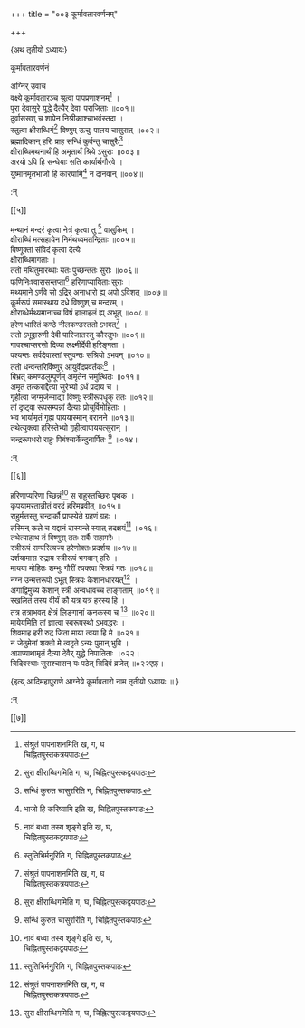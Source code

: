 +++
title = "००३ कूर्मावतारवर्णनम्"

+++

\{अथ तृतीयो ऽध्यायः\}

कूर्मावतारवर्णनं  
    
अग्निर् उवाच  
वक्ष्ये कूर्मावतारञ्च श्रुत्वा पापप्रणाशनम्[^३]   ।  
पुरा देवासुरे युद्धे दैत्यैर् देवाः पराजिताः ॥००१॥  
दुर्वाससश् च शापेन निश्रीकाश्चाभवंस्तदा ।  
स्तुत्वा क्षीराब्धिगं[^४] विष्णुम् ऊचुः पालय चासुरात्   ॥००२॥  
ब्रह्मादिकान् हरिः प्राह सन्धिं कुर्वन्तु चासुरैः[^५]   ।  
क्षीराब्धिमथनार्थं हि अमृतार्थं श्रिये ऽसुराः   ॥००३॥  
अरयो ऽपि हि सन्धेयाः सति कार्यार्थगौरवे ।  
युष्मानमृतभाजो हि कारयामि[^६] न दानवान् ॥००४॥  
    
:न्  
    
[^१]: नावं बध्वा तस्य शृङ्गे इति ख, घ,  
चिह्नितपुस्तकद्वयपाठः  
    
[^२]: स्तुतिभिर्मनुरिति ग, चिह्नितपुस्तकपाठः  
    
[^३]: संश्रुतं पापनाशनमिति ख, ग, घ  
चिह्नितपुस्तकत्रयपाठः  
    
[^४]: सुरा क्षीराब्धिगमिति ग, घ, चिह्नितपुस्त्कद्वयपाठः  
    
[^५]: सन्धिं कुरुत चासुररिति ग, चिह्नितपुस्तकपाठः  
    
[^६]: भाजो हि करिष्यामि इति ख, चिह्नितपुस्तकपाठः  

[[५]]
    
मन्थानं मन्दरं कृत्वा नेत्रं कृत्वा तु [^१] वासुकिम्   ।  
क्षीराब्धिं मत्सहायेन निर्मथध्वमतन्द्रिताः ॥००५॥  
विष्णूक्तां संविदं कृत्वा दैत्यैः  
क्षीराब्धिमागताः ।  
ततो मथितुमारब्धाः यतः पुच्छन्ततः सुराः   ॥००६॥  
फणिनिःश्वाससन्तप्ता[^२] हरिणाप्यायिताः सुराः   ।  
मथ्यमाने ऽर्णवे सो ऽद्रिर् अनाधारो ह्य् अपो ऽविशत् ॥००७॥  
कूर्मरूपं समास्थाय दध्रे विष्णुश् च मन्दरम्   ।  
क्षीराब्धेर्मथ्यमानाच्च विषं हालाहलं ह्य् अभूत्   ॥००८॥  
हरेण धारितं कण्ठे नीलकण्ठस्ततो ऽभवत्[^३]   ।  
ततो ऽभूद्वारुणी देवी पारिजातस्तु कौस्तुभः ॥००९॥  
गावश्चाप्सरसो दिव्या लक्ष्मीर्देवी हरिङ्गता ।  
पश्यन्तः सर्वदेवास्तां स्तुवन्तः सश्रियो ऽभवन् ॥०१०॥  
ततो धन्वन्तरिर्विष्णुर् आयुर्वेदप्रवर्तकः[^४] ।  
बिभ्रत् कमण्डलुम्पूर्णम् अमृतेन समुत्थितः ॥०११॥  
अमृतं तत्कराद्दैत्या सुरेभ्यो ऽर्धं प्रदाय च ।  
गृहीत्वा जग्मुर्जन्माद्या विष्णुः स्त्रीरूपधृक् ततः   ॥०१२॥  
तां दृष्ट्वा रूपसम्पन्नां दैत्याः प्रोचुर्विमोहिताः   ।  
भव भार्यामृतं गृह्य पाययास्मान् वरानने ॥०१३॥  
तथेत्युक्त्वा हरिस्तेभ्यो गृहीत्वापाययत्सुरान् ।  
चन्द्ररूपधरो राहुः पिबंश्चार्केन्दुनार्पितः [^५]   ॥०१४॥  
    
:न्  
    
[^१]: रज्जं कृत्वा तु इति ख, चिह्नितपुस्तकपाठः  
    
[^२]: निःश्वाससङ्ग्लाना इति ख, घ, चिह्नितपुस्तकद्वयपाठः  
    
[^३]: ततो हर इति ग, घ, चिह्नितपुस्तकद्वयपाठः  
    
[^४]: प्रदर्शक इति ख, ग, चिह्नितपुस्तकद्वयपाठः  
    
[^५]: अकन्दुसूचित इति ख, चिह्नितपुस्तकपाठः  

[[६]]
    
हरिणाप्यरिणा च्छिन्नं[^१] स राहुस्तच्छिरः पृथक्   ।  
कृपयामरतान्नीतं वरदं हरिमब्रवीत् ॥०१५॥  
राहुर्मत्तस्तु चन्द्रार्कौ प्राप्स्येते ग्रहणं ग्रहः ।  
तस्मिन् कले च यद्दानं दास्यन्ते स्यात् तदक्षयं[^२] ॥०१६॥  
तथेत्याहाथ तं विष्णुस् ततः सर्वैः सहामरैः   ।  
स्त्रीरूपं सम्परित्यज्य हरेणोक्तः प्रदर्शय ॥०१७॥  
दर्शयामास रुद्राय स्त्रीरूपं भगवान् हरिः ।  
मायया मोहितः शम्भुः गौरीं त्यक्त्वा स्त्रियं गतः   ॥०१८॥  
नग्न उन्मत्तरूपो ऽभूत् स्त्रियः केशानधारयत्[^३] ।  
अगाद्विमुच्य केशान् स्त्री अन्वधावच्च ताङ्गताम् ॥०१९॥  
स्खलितं तस्य वीर्यं कौ यत्र यत्र हरस्य हि ।  
तत्र तत्राभवत् क्षेत्रं लिङ्गानां कनकस्य च [^४] ॥०२०॥  
मायेयमिति तां ज्ञात्वा स्वरूपस्थो ऽभवद्धरः ।  
शिवमाह हरी रुद्र जिता माया त्वया हि मे ॥०२१॥  
न जेतुमेनां शक्तो मे त्वदृते ऽन्यः पुमान् भुवि ।  
अप्राप्याथामृतं दैत्या देवैर् युद्धे निपातिताः ।०२२।  
त्रिदिवस्थाः सुराश्चासन् यः पठेत् त्रिदिवं व्रजेत्   ॥०२२एफ़्।  
    
\{इत्य् आदिमहापुराणे आग्नेये कूर्मावतारो नाम तृतीयो ऽध्यायः ॥  }
    
:न्  
    
[^१]: हरिणा चासिना च्छिन्नमिति ग, चिह्नितपुस्तकपाठः  
    
[^२]: भवेयं ये तदा दानं दास्यन्ते स्यात्तदक्षयमिति ख,  
चिह्नितपुस्तकपाठः  
    
[^३]: मायया मोहितो रुद्रस्तरसा तां जगाम ह । मोहिनीं प्राप्य  
मतिमान् स्त्रियः केशामधारयदिति ग, चिह्नितपुस्तकपाठः  
    
[^४]: तत्र तत्र महातीर्थं क्षेत्राणामुत्तमोत्तममिति ग,  
चिह्नितपुस्तकपाठः  

[[७]]
    